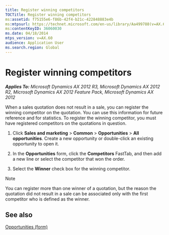 ```yaml
---
title: Register winning competitors
TOCTitle: Register winning competitors
ms:assetid: f75155e6-f86b-42f4-b21c-422848883e4b
ms:mtpsurl: https://technet.microsoft.com/en-us/library/Aa499788(v=AX.60)
ms:contentKeyID: 36060030
ms.date: 04/18/2014
mtps_version: v=AX.60
audience: Application User
ms.search.region: Global
---
```


# Register winning competitors 


_**Applies To:** Microsoft Dynamics AX 2012 R3, Microsoft Dynamics AX 2012 R2, Microsoft Dynamics AX 2012 Feature Pack, Microsoft Dynamics AX 2012_

When a sales quotation does not result in a sale, you can register the winning competitor on the quotation. You can use this information for future reference and for statistics. To register the winning competitor, you must have registered competitors on the quotations in question.

1.  Click **Sales and marketing** \> **Common** \> **Opportunities** \> **All opportunities**. Create a new opportunity or double-click an existing opportunity to open it.

2.  In the **Opportunities** form, click the **Competitors** FastTab, and then add a new line or select the competitor that won the order.

3.  Select the **Winner** check box for the winning competitor.


> [!NOTE]
> <P>You can register more than one winner of a quotation, but the reason the quotation did not result in a sale can be associated only with the first competitor who is defined as the winner.</P>



## See also

[Opportunities (form)](https://technet.microsoft.com/en-us/library/hh209653\(v=ax.60\))

  


